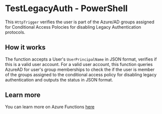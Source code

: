 # TestLegacyAuth - PowerShell

This `HttpTrigger` verifies the user is part of the Azure/AD groups assigned for Conditional Access Polocies for disabling Legacy Authentication protocols.

## How it works

The function accepts a User's `UserPrincipalName` in JSON  format, verifies if this is a valid user account. For a valid user account, this function queries AzureAD for user's group memberships to check the if the user is member of the groups assigned to the conditional access policy for disabling legacy authentication and outputs the status in JSON format.

## Learn more

You can learn more on Azure Functions [here](https://docs.microsoft.com/en-us/azure/azure-functions/)